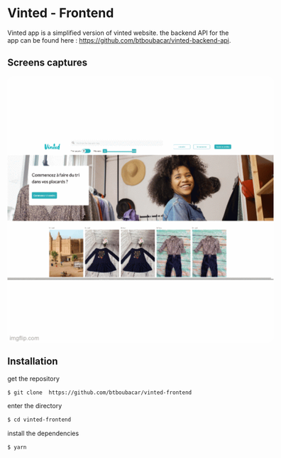 # Vinted - Frontend

Vinted app is a simplified version of vinted website. the backend API for the app can be found here : https://github.com/btboubacar/vinted-backend-api.

## Screens captures

<div style="display: flex; justify-content: space-between;">
<img src="src/assets/img/vinted_images.gif" alt="Función 2" style="max-width: 800px; height: 600px; border-radius: 10px">
</div>

## Installation

get the repository

```bash
$ git clone  https://github.com/btboubacar/vinted-frontend
```

enter the directory

```bash
$ cd vinted-frontend
```

install the dependencies

```bash
$ yarn
```
